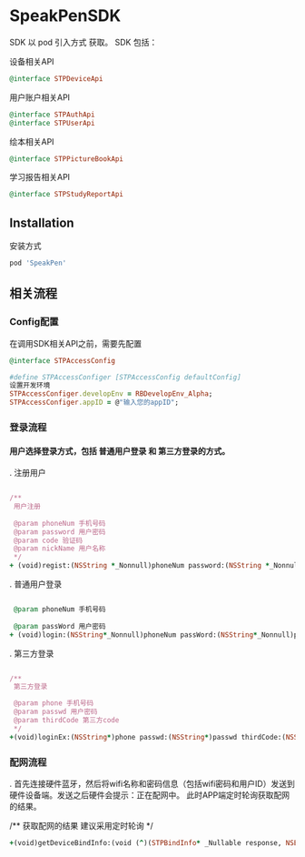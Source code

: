 # SpeakPenSDK
SDK 以 pod 引入方式 获取。 SDK 包括：

设备相关API

```ruby
@interface STPDeviceApi 
```
用户账户相关API

```ruby
@interface STPAuthApi
@interface STPUserApi

```
绘本相关API

```ruby
@interface STPPictureBookApi
```

学习报告相关API

```ruby
@interface STPStudyReportApi
```

## Installation

安装方式

```ruby
pod 'SpeakPen'
```

## 相关流程

### Config配置

在调用SDK相关API之前，需要先配置

```ruby
@interface STPAccessConfig

#define STPAccessConfiger [STPAccessConfig defaultConfig]
设置开发环境
STPAccessConfiger.developEnv = RBDevelopEnv_Alpha;
STPAccessConfiger.appID = @"输入您的appID";
```

### 登录流程
#### 用户选择登录方式，包括 普通用户登录 和 第三方登录的方式。

. 注册用户

```ruby

/**
 用户注册
 
 @param phoneNum 手机号码
 @param password 用户密码
 @param code 验证码
 @param nickName 用户名称
 */
+ (void)regist:(NSString *_Nonnull)phoneNum password:(NSString *_Nonnull)password code:(NSString *_Nonnull)code nickName:(NSString *_Nonnull)nickName completionBlock:(nullable void (^)(STPUserModel *user,NSError *error)) completionBlock;
```

. 普通用户登录

```ruby

 @param phoneNum 手机号码
 
 @param passWord 用户密码
+ (void)login:(NSString*_Nonnull)phoneNum passWord:(NSString*_Nonnull)passWord completionBlock:(nullable void (^)(STPUserModel *user,NSError *error)) completionBlock;
```

. 第三方登录


```ruby

/**
 第三方登录

 @param phone 手机号码
 @param passwd 用户密码
 @param thirdCode 第三方code
 */
+(void)loginEx:(NSString*)phone passwd:(NSString*)passwd thirdCode:(NSString*)thirdCode block:(void (^)(STPUserModel *user,NSError *error))block;
```

### 配网流程

. 首先连接硬件蓝牙，然后将wifi名称和密码信息（包括wifi密码和用户ID）发送到硬件设备端。发送之后硬件会提示：正在配网中。 此时APP端定时轮询获取配网的结果。

/**
 获取配网的结果  建议采用定时轮询
 */
 
```ruby
+(void)getDeviceBindInfo:(void (^)(STPBindInfo* _Nullable response, NSError *_Nullable error))block;
```


